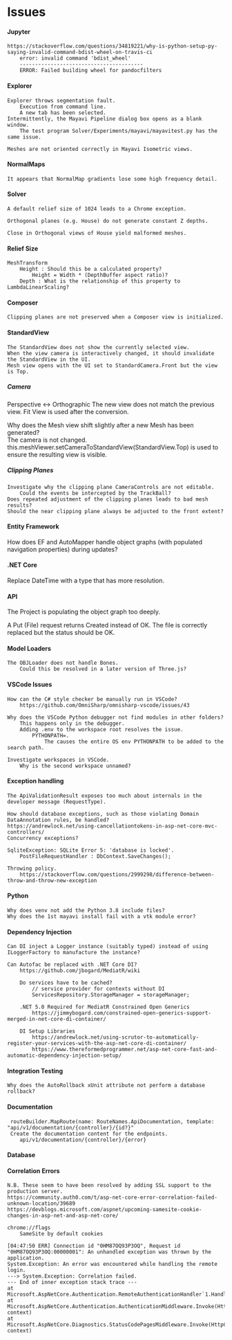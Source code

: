 # Issues
#### Jupyter
    https://stackoverflow.com/questions/34819221/why-is-python-setup-py-saying-invalid-command-bdist-wheel-on-travis-ci
        error: invalid command 'bdist_wheel'
        ----------------------------------------
        ERROR: Failed building wheel for pandocfilters

#### Explorer
    Explorer throws segmentation fault.
        Execution from command line.
        A new tab has been selected.
    Intermittently, the Mayavi Pipeline dialog box opens as a blank window.
        The test program Solver/Experiments/mayavi/mayavitest.py has the same issue.
   
    Meshes are not oriented correctly in Mayavi Isometric views.

#### NormalMaps
    It appears that NormalMap gradients lose some high frequency detail.

#### Solver
    A default relief size of 1024 leads to a Chrome exception.

    Orthogonal planes (e.g. House) do not generate constant Z depths.
    
    Close in Orthogonal views of House yield malformed meshes.
#### Relief Size   
    MeshTransform
        Height : Should this be a calculated property?
            Height = Width * (DepthBuffer aspect ratio)?
        Depth : What is the relationship of this property to LambdaLinearScaling?
#### Composer   
    Clipping planes are not preserved when a Composer view is initialized.

#### StandardView
    The StandardView does not show the currently selected view.
    When the view camera is interactively changed, it should invalidate the StandardView in the UI.
    Mesh view opens with the UI set to StandardCamera.Front but the view is Top.

##### Camera
Perspective <-> Orthographic
    The new view does not match the previous view.
    Fit View is used after the conversion.

Why does the Mesh view shift slightly after a new Mesh has been generated?  
    The camera is not changed.
    this.meshViewer.setCameraToStandardView(StandardView.Top) is used to ensure the resulting view is visible.

##### Clipping Planes

    Investigate why the clipping plane CameraControls are not editable.
        Could the events be intercepted by the TrackBall?
    Does repeated adjustment of the clipping planes leads to bad mesh results?
    Should the near clipping plane always be adjusted to the front extent?
#### Entity Framework
How does EF and AutoMapper handle object graphs (with populated navigation properties) during updates?

#### .NET Core
Replace DateTime with a type that has more resolution.

#### API
The Project is populating the object graph too deeply.

A Put (File) request returns Created instead of OK. The file is correctly replaced but the status should be OK.

#### Model Loaders
    The OBJLoader does not handle Bones.
        Could this be resolved in a later version of Three.js?

#### VSCode Issues
    How can the C# style checker be manually run in VSCode?
        https://github.com/OmniSharp/omnisharp-vscode/issues/43
    
    Why does the VSCode Python debugger not find modules in other folders?
        This happens only in the debugger.
        Adding .env to the workspace root resolves the issue.
            PYTHONPATH=.
                The causes the entire OS env PYTHONPATH to be added to the search path.
    
    Investigate workspaces in VSCode.
        Why is the second workspace unnamed?

#### Exception handling
    The ApiValidationResult exposes too much about internals in the developer message (RequestType).
    
    How should database exceptions, such as those violating Domain DataAnnotation rules, be handled?
    https://andrewlock.net/using-cancellationtokens-in-asp-net-core-mvc-controllers/
    Concurrency exceptions?
    
    SqliteException: SQLite Error 5: 'database is locked'.
        PostFileRequestHandler : DbContext.SaveChanges();
    
    Throwing policy.
        https://stackoverflow.com/questions/2999298/difference-between-throw-and-throw-new-exception
#### Python
    Why does venv not add the Python 3.8 include files?
    Why does the 1st mayavi install fail with a vtk module error?
#### Dependency Injection
    Can DI inject a Logger instance (suitably typed) instead of using ILoggerFactory to manufacture the instance?

    Can Autofac be replaced with .NET Core DI?
        https://github.com/jbogard/MediatR/wiki

        Do services have to be cached?
            // service provider for contexts without DI
            ServicesRepository.StorageManager = storageManager;

        .NET 5.0 Required for MediatR Constrained Open Generics
            https://jimmybogard.com/constrained-open-generics-support-merged-in-net-core-di-container/

        DI Setup Libraries
            https://andrewlock.net/using-scrutor-to-automatically-register-your-services-with-the-asp-net-core-di-container/
            https://www.thereformedprogrammer.net/asp-net-core-fast-and-automatic-dependency-injection-setup/       
#### Integration Testing
    Why does the AutoRollback xUnit attribute not perform a database rollback?              
#### Documentation
     routeBuilder.MapRoute(name: RouteNames.ApiDocumentation, template: "api/v1/documentation/{controller}/{id?}"
     Create the documentation content for the endpoints.
        api/v1/documentation/{controller}/{error}

#### Database
#### Correlation Errors
    N.B. These seem to have been resolved by adding SSL support to the production server.
    https://community.auth0.com/t/asp-net-core-error-correlation-failed-unknown-location/39689
    https://devblogs.microsoft.com/aspnet/upcoming-samesite-cookie-changes-in-asp-net-and-asp-net-core/

    chrome://flags
        SameSite by default cookies

    [04:47:50 ERR] Connection id "0HM87OQ93P3OQ", Request id "0HM87OQ93P3OQ:00000001": An unhandled exception was thrown by the application.
    System.Exception: An error was encountered while handling the remote login.
    ---> System.Exception: Correlation failed.
    --- End of inner exception stack trace ---
    at Microsoft.AspNetCore.Authentication.RemoteAuthenticationHandler`1.HandleRequestAsync()
    at Microsoft.AspNetCore.Authentication.AuthenticationMiddleware.Invoke(HttpContext context)
    at Microsoft.AspNetCore.Diagnostics.StatusCodePagesMiddleware.Invoke(HttpContext context)


